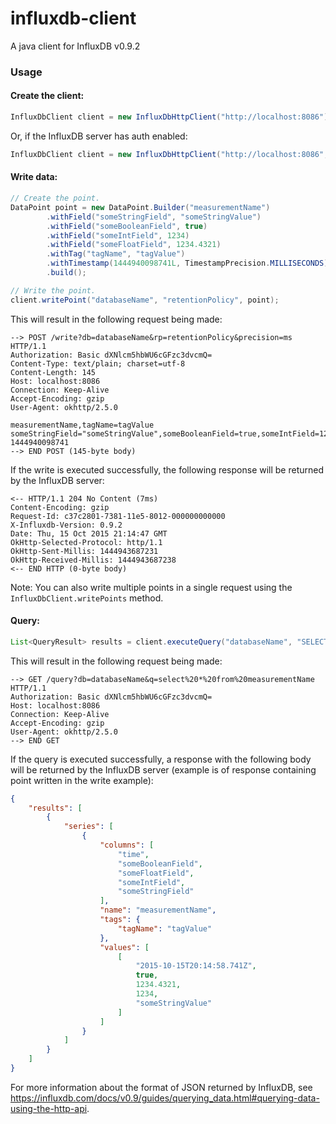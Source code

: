 # influxdb-client
A java client for InfluxDB v0.9.2

### Usage
#### Create the client:
```java
InfluxDbClient client = new InfluxDbHttpClient("http://localhost:8086");
```
Or, if the InfluxDB server has auth enabled:
```java
InfluxDbClient client = new InfluxDbHttpClient("http://localhost:8086", "username", "password");
```

#### Write data:
```java
// Create the point.
DataPoint point = new DataPoint.Builder("measurementName")
        .withField("someStringField", "someStringValue")
        .withField("someBooleanField", true)
        .withField("someIntField", 1234)
        .withField("someFloatField", 1234.4321)
        .withTag("tagName", "tagValue")
        .withTimestamp(1444940098741L, TimestampPrecision.MILLISECONDS)
        .build();

// Write the point.
client.writePoint("databaseName", "retentionPolicy", point);
```
This will result in the following request being made:
```
--> POST /write?db=databaseName&rp=retentionPolicy&precision=ms HTTP/1.1
Authorization: Basic dXNlcm5hbWU6cGFzc3dvcmQ=
Content-Type: text/plain; charset=utf-8
Content-Length: 145
Host: localhost:8086
Connection: Keep-Alive
Accept-Encoding: gzip
User-Agent: okhttp/2.5.0

measurementName,tagName=tagValue someStringField="someStringValue",someBooleanField=true,someIntField=1234,someFloatField=1234.4321 1444940098741
--> END POST (145-byte body)
```
If the write is executed successfully, the following response will be returned by the InfluxDB server:
```
<-- HTTP/1.1 204 No Content (7ms)
Content-Encoding: gzip
Request-Id: c37c2801-7381-11e5-8012-000000000000
X-Influxdb-Version: 0.9.2
Date: Thu, 15 Oct 2015 21:14:47 GMT
OkHttp-Selected-Protocol: http/1.1
OkHttp-Sent-Millis: 1444943687231
OkHttp-Received-Millis: 1444943687238
<-- END HTTP (0-byte body)
```
Note: You can also write multiple points in a single request using the `InfluxDbClient.writePoints` method.

#### Query:
```java
List<QueryResult> results = client.executeQuery("databaseName", "SELECT * FROM measurementName");
```
This will result in the following request being made:
```
--> GET /query?db=databaseName&q=select%20*%20from%20measurementName HTTP/1.1
Authorization: Basic dXNlcm5hbWU6cGFzc3dvcmQ=
Host: localhost:8086
Connection: Keep-Alive
Accept-Encoding: gzip
User-Agent: okhttp/2.5.0
--> END GET
```
If the query is executed successfully, a response with the following body will be returned by the InfluxDB server
(example is of response containing point written in the write example):
```json
{
    "results": [
        {
            "series": [
                {
                    "columns": [
                        "time",
                        "someBooleanField",
                        "someFloatField",
                        "someIntField",
                        "someStringField"
                    ],
                    "name": "measurementName",
                    "tags": {
                        "tagName": "tagValue"
                    },
                    "values": [
                        [
                            "2015-10-15T20:14:58.741Z",
                            true,
                            1234.4321,
                            1234,
                            "someStringValue"
                        ]
                    ]
                }
            ]
        }
    ]
}
```
For more information about the format of JSON returned by InfluxDB, see
https://influxdb.com/docs/v0.9/guides/querying_data.html#querying-data-using-the-http-api.
